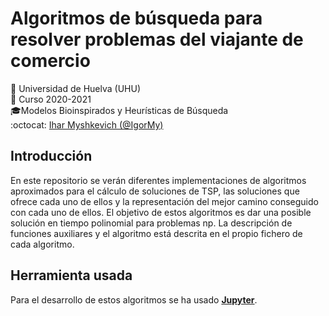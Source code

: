 # Algoritmos de búsqueda para resolver problemas del viajante de comercio
:office: Universidad de Huelva (UHU)  
:calendar: Curso 2020-2021  
:mortar_board:Modelos Bioinspirados y Heurísticas de Búsqueda  
:octocat: [Ihar Myshkevich (@IgorMy)](https://github.com/IgorMy)  
## Introducción
En este repositorio se verán diferentes implementaciones de algoritmos aproximados para el cálculo de soluciones de TSP, las soluciones que ofrece cada uno de ellos y la representación del mejor camino conseguido con cada uno de ellos. El objetivo de estos algoritmos es dar una posible solución en tiempo polinomial para problemas np.
La descripción de funciones auxiliares y el algoritmo está descrita en el propio fichero de cada algoritmo.
## Herramienta usada
Para el desarrollo de estos algoritmos se ha usado [**Jupyter**](https://jupyter.org/).
